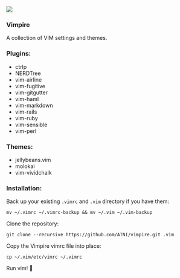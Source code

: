 <img src="http://upload.wikimedia.org/wikipedia/commons/1/19/Bela_lugosi_dracula.jpg" />

### Vimpire
A collection of VIM settings and themes.

### Plugins:
* ctrlp
* NERDTree
* vim-airline
* vim-fugitive
* vim-gitgutter
* vim-haml
* vim-markdown
* vim-rails
* vim-ruby
* vim-sensible
* vim-perl

### Themes:
* jellybeans.vim
* molokai
* vim-vividchalk

### Installation:

Back up your existing `.vimrc` and `.vim` directory if you have them:
```
mv ~/.vimrc ~/.vimrc-backup && mv ~/.vim ~/.vim-backup
```

Clone the repository:
```
git clone --recursive https://github.com/ATNI/vimpire.git .vim
```

Copy the Vimpire vimrc file into place:
```
cp ~/.vim/etc/vimrc ~/.vimrc
```

Run vim! :imp:
